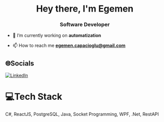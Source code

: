 <h1 align="center">Hey there, I'm Egemen</h1>
<h3 align="center">Software Developer</h3>

- 🔭 I’m currently working on **automatization**

- 📫 How to reach me **egemen.capacioglu@gmail.com**


## 🌐Socials
[![LinkedIn](https://img.shields.io/badge/LinkedIn-%230077B5.svg?logo=linkedin&logoColor=white)](https://linkedin.com/in/egemencpcgl)

# 💻Tech Stack
C#, ReactJS, PostgreSQL, Java, Socket Programming, WPF, .Net, RestAPI

